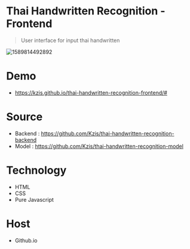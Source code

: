 # Thai Handwritten Recognition - Frontend
> User interface for input thai handwritten

![1589814492892](https://user-images.githubusercontent.com/25294734/82229109-342eb400-9954-11ea-8b0f-8e15b5ab6d3e.gif)

# Demo
- https://kzis.github.io/thai-handwritten-recognition-frontend/#


# Source
- Backend : https://github.com/Kzis/thai-handwritten-recognition-backend
- Model : https://github.com/Kzis/thai-handwritten-recognition-model

# Technology
- HTML
- CSS
- Pure Javascript

# Host
- Github.io
